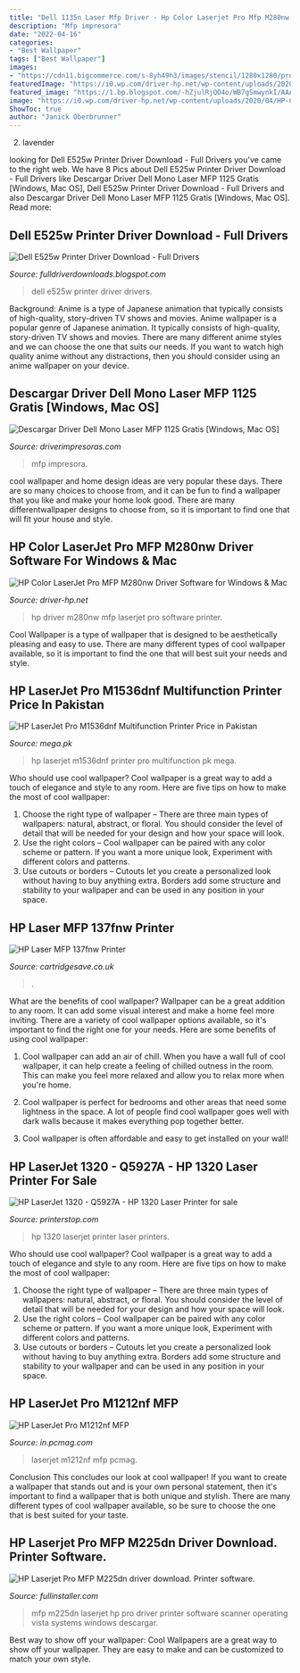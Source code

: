 ```yaml
---
title: "Dell 1135n Laser Mfp Driver - Hp Color Laserjet Pro Mfp M280nw Driver Software For Windows &amp; Mac"
description: "Mfp impresora"
date: "2022-04-16"
categories:
- "Best Wallpaper"
tags: ["Best Wallpaper"]
images:
- "https://cdn11.bigcommerce.com/s-8yh49h3/images/stencil/1280x1280/products/4063/5181/Q5927A_001__26063.1434549085.jpg?c=2"
featuredImage: "https://i0.wp.com/driver-hp.net/wp-content/uploads/2020/04/HP-Color-LaserJet-Pro-MFP-M280nw.png"
featured_image: "https://1.bp.blogspot.com/-hZjulRjQO4o/WB7gSmwynkI/AAAAAAAABH4/en7pXCLgBfcPa9yZzpj_W_42PzEKFY-owCLcB/s1600/Dell%2BE525w.jpg"
image: "https://i0.wp.com/driver-hp.net/wp-content/uploads/2020/04/HP-Color-LaserJet-Pro-MFP-M280nw.png"
ShowToc: true
author: "Janick Oberbrunner"
---
```



2. lavender 

	

		
looking for Dell E525w Printer Driver Download - Full Drivers you've came to the right web. We have 8 Pics about Dell E525w Printer Driver Download - Full Drivers like Descargar Driver Dell Mono Laser MFP 1125 Gratis [Windows, Mac OS], Dell E525w Printer Driver Download - Full Drivers and also Descargar Driver Dell Mono Laser MFP 1125 Gratis [Windows, Mac OS]. Read more:
		
    
## Dell E525w Printer Driver Download - Full Drivers

<img loading=lazy src="https://1.bp.blogspot.com/-hZjulRjQO4o/WB7gSmwynkI/AAAAAAAABH4/en7pXCLgBfcPa9yZzpj_W_42PzEKFY-owCLcB/s1600/Dell%2BE525w.jpg" onerror="this.onerror=null;this.src='https://tse4.mm.bing.net/th?id=OIP.-g_AVRwPUpTRtvrdHn7SAAHaF4&amp;pid=15.1';" alt="Dell E525w Printer Driver Download - Full Drivers">

_Source: fulldriverdownloads.blogspot.com_

>dell e525w printer driver drivers. 

	

Background: Anime is a type of Japanese animation that typically consists of high-quality, story-driven TV shows and movies.
Anime wallpaper is a popular genre of Japanese animation. It typically consists of high-quality, story-driven TV shows and movies. There are many different anime styles and we can choose the one that suits our needs. If you want to watch high quality anime without any distractions, then you should consider using an anime wallpaper on your device.

    
## Descargar Driver Dell Mono Laser MFP 1125 Gratis [Windows, Mac OS]

<img loading=lazy src="https://2.bp.blogspot.com/-fcK0ApCoCjc/Wd2XoTtihKI/AAAAAAAAB6k/J73eJwczVeo5NMQX88pEjfmySpOWl32_QCLcBGAs/s200/Descargar%2BDriver%2BDell%2BMono%2BLaser%2BMFP%2B1125%2BGratis.jpg" onerror="this.onerror=null;this.src='https://tse3.mm.bing.net/th?id=OIP.K3dC_xnm26tg09SC_xqLxQAAAA&amp;pid=15.1';" alt="Descargar Driver Dell Mono Laser MFP 1125 Gratis [Windows, Mac OS]">

_Source: driverimpresoras.com_

>mfp impresora. 

	

cool wallpaper and home design ideas are very popular these days. There are so many choices to choose from, and it can be fun to find a wallpaper that you like and make your home look good. There are many differentwallpaper designs to choose from, so it is important to find one that will fit your house and style.

    
## HP Color LaserJet Pro MFP M280nw Driver Software For Windows &amp; Mac

<img loading=lazy src="https://i0.wp.com/driver-hp.net/wp-content/uploads/2020/04/HP-Color-LaserJet-Pro-MFP-M280nw.png" onerror="this.onerror=null;this.src='https://tse1.mm.bing.net/th?id=OIP.99DYNWIHTiHniIL8JoluKgHaGW&amp;pid=15.1';" alt="HP Color LaserJet Pro MFP M280nw Driver Software for Windows &amp; Mac">

_Source: driver-hp.net_

>hp driver m280nw mfp laserjet pro software printer. 

	

Cool Wallpaper is a type of wallpaper that is designed to be aesthetically pleasing and easy to use. There are many different types of cool wallpaper available, so it is important to find the one that will best suit your needs and style.

    
## HP LaserJet Pro M1536dnf Multifunction Printer Price In Pakistan

<img loading=lazy src="http://www.mega.pk/items_images/t_2791.png" onerror="this.onerror=null;this.src='https://tse4.mm.bing.net/th?id=OIP.ihbEPaTzMrPMXgnzPXk9ngHaFk&amp;pid=15.1';" alt="HP LaserJet Pro M1536dnf Multifunction Printer Price in Pakistan">

_Source: mega.pk_

>hp laserjet m1536dnf printer pro multifunction pk mega. 

	

Who should use cool wallpaper?
Cool wallpaper is a great way to add a touch of elegance and style to any room. Here are five tips on how to make the most of cool wallpaper: 
1) Choose the right type of wallpaper – There are three main types of wallpapers: natural, abstract, or floral. You should consider the level of detail that will be needed for your design and how your space will look. 
2) Use the right colors – Cool wallpaper can be paired with any color scheme or pattern. If you want a more unique look, Experiment with different colors and patterns. 
3) Use cutouts or borders – Cutouts let you create a personalized look without having to buy anything extra. Borders add some structure and stability to your wallpaper and can be used in any position in your space.

    
## HP Laser MFP 137fnw Printer

<img loading=lazy src="https://1cs1.com/media/catalog/product/cache/35169e11b2164f4d80c01ff512a7ac77/c/0/c06363326.jpg" onerror="this.onerror=null;this.src='https://tse2.mm.bing.net/th?id=OIP.s8AsuTvMTjMCqeku2F0_VAAAAA&amp;pid=15.1';" alt="HP Laser MFP 137fnw Printer">

_Source: cartridgesave.co.uk_

>. 

	

What are the benefits of cool wallpaper?
Wallpaper can be a great addition to any room. It can add some visual interest and make a home feel more inviting. There are a variety of cool wallpaper options available, so it's important to find the right one for your needs. Here are some benefits of using cool wallpaper: 
1. Cool wallpaper can add an air of chill. When you have a wall full of cool wallpaper, it can help create a feeling of chilled outness in the room. This can make you feel more relaxed and allow you to relax more when you're home. 

2. Cool wallpaper is perfect for bedrooms and other areas that need some lightness in the space. A lot of people find cool wallpaper goes well with dark walls because it makes everything pop together better. 

3. Cool wallpaper is often affordable and easy to get installed on your wall!

    
## HP LaserJet 1320 - Q5927A - HP 1320 Laser Printer For Sale

<img loading=lazy src="https://cdn11.bigcommerce.com/s-8yh49h3/images/stencil/1280x1280/products/4063/5181/Q5927A_001__26063.1434549085.jpg?c=2" onerror="this.onerror=null;this.src='https://tse2.mm.bing.net/th?id=OIP.zZmOBYozBPIS9SQfkndr6AHaHB&amp;pid=15.1';" alt="HP LaserJet 1320 - Q5927A - HP 1320 Laser Printer for sale">

_Source: printerstop.com_

>hp 1320 laserjet printer laser printers. 

	

Who should use cool wallpaper?
Cool wallpaper is a great way to add a touch of elegance and style to any room. Here are five tips on how to make the most of cool wallpaper: 
1) Choose the right type of wallpaper – There are three main types of wallpapers: natural, abstract, or floral. You should consider the level of detail that will be needed for your design and how your space will look. 
2) Use the right colors – Cool wallpaper can be paired with any color scheme or pattern. If you want a more unique look, Experiment with different colors and patterns. 
3) Use cutouts or borders – Cutouts let you create a personalized look without having to buy anything extra. Borders add some structure and stability to your wallpaper and can be used in any position in your space.

    
## HP LaserJet Pro M1212nf MFP

<img loading=lazy src="https://sm.pcmag.com/t/pcmag_in/news/h/hp-laserje/hp-laserjet-pro-m1212nf-mfp_cjqy.1200.jpg" onerror="this.onerror=null;this.src='https://tse2.mm.bing.net/th?id=OIP.FUctdAmsT98jwPKb7pZ6UQAAAA&amp;pid=15.1';" alt="HP LaserJet Pro M1212nf MFP">

_Source: in.pcmag.com_

>laserjet m1212nf mfp pcmag. 

	

Conclusion
This concludes our look at cool wallpaper! If you want to create a wallpaper that stands out and is your own personal statement, then it's important to find a wallpaper that is both unique and stylish. There are many different types of cool wallpaper available, so be sure to choose the one that is best suited for your taste.

    
## HP Laserjet Pro MFP M225dn Driver Download. Printer Software.

<img loading=lazy src="https://www.fullinstaller.com/wp-content/uploads/2016/09/HP-LaserJet-Pro-MFP-M225dn.png" onerror="this.onerror=null;this.src='https://tse1.mm.bing.net/th?id=OIP.UQEy6eqZpeh6nnFFjvYrqAAAAA&amp;pid=15.1';" alt="HP Laserjet Pro MFP M225dn driver download. Printer software.">

_Source: fullinstaller.com_

>mfp m225dn laserjet hp pro driver printer software scanner operating vista systems windows descargar. 

	

Best way to show off your wallpaper:
Cool Wallpapers are a great way to show off your wallpaper. They are easy to make and can be customized to match your own style.

